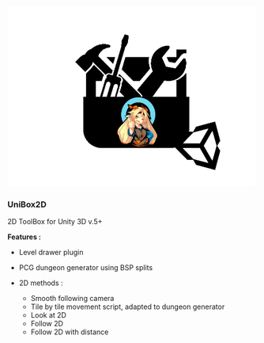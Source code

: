 

![GitHub Logo](/logo.png)


### UniBox2D ###

2D ToolBox for Unity 3D v.5+

**Features :**

- Level drawer plugin

- PCG dungeon generator using BSP splits

- 2D methods :

	+ Smooth following camera
	+ Tile by tile movement script, adapted to dungeon generator
	+ Look at 2D
	+ Follow 2D
	+ Follow 2D with distance

